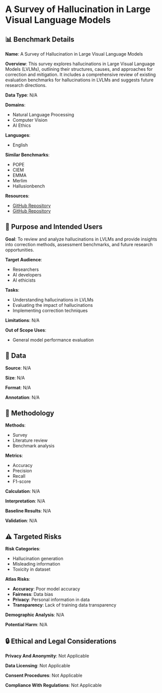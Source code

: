 # A Survey of Hallucination in Large Visual Language Models

## 📊 Benchmark Details

**Name**: A Survey of Hallucination in Large Visual Language Models

**Overview**: This survey explores hallucinations in Large Visual Language Models (LVLMs), outlining their structures, causes, and approaches for correction and mitigation. It includes a comprehensive review of existing evaluation benchmarks for hallucinations in LVLMs and suggests future research directions.

**Data Type**: N/A

**Domains**:
- Natural Language Processing
- Computer Vision
- AI Ethics

**Languages**:
- English

**Similar Benchmarks**:
- POPE
- CIEM
- EMMA
- Merlim
- Hallusionbench

**Resources**:
- [GitHub Repository](https://github.com/ojedaf/MERLIM)
- [GitHub Repository](https://github.com/tianyilab/HallusionBench)

## 🎯 Purpose and Intended Users

**Goal**: To review and analyze hallucinations in LVLMs and provide insights into correction methods, assessment benchmarks, and future research opportunities.

**Target Audience**:
- Researchers
- AI developers
- AI ethicists

**Tasks**:
- Understanding hallucinations in LVLMs
- Evaluating the impact of hallucinations
- Implementing correction techniques

**Limitations**: N/A

**Out of Scope Uses**:
- General model performance evaluation

## 💾 Data

**Source**: N/A

**Size**: N/A

**Format**: N/A

**Annotation**: N/A

## 🔬 Methodology

**Methods**:
- Survey
- Literature review
- Benchmark analysis

**Metrics**:
- Accuracy
- Precision
- Recall
- F1-score

**Calculation**: N/A

**Interpretation**: N/A

**Baseline Results**: N/A

**Validation**: N/A

## ⚠️ Targeted Risks

**Risk Categories**:
- Hallucination generation
- Misleading information
- Toxicity in dataset

**Atlas Risks**:
- **Accuracy**: Poor model accuracy
- **Fairness**: Data bias
- **Privacy**: Personal information in data
- **Transparency**: Lack of training data transparency

**Demographic Analysis**: N/A

**Potential Harm**: N/A

## 🔒 Ethical and Legal Considerations

**Privacy And Anonymity**: Not Applicable

**Data Licensing**: Not Applicable

**Consent Procedures**: Not Applicable

**Compliance With Regulations**: Not Applicable
